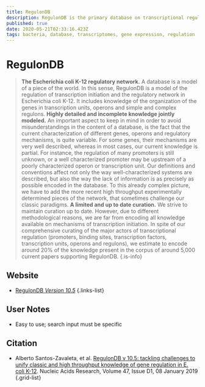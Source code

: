 ```yaml
---
title: RegulonDB
description: RegulonDB is the primary database on transcriptional regulation in Escherichia coli K-12 containing knowledge manually curated from original scientific publications, complemented with high throughput datasets and comprehensive computational predictions.
published: true
date: 2020-05-21T02:33:16.423Z
tags: bacteria, database, transcriptomes, gene expression, regulation
---
```


# RegulonDB

> **The Escherichia coli K-12 regulatory network.** A database is a model of a piece of the world. In this sense, RegulonDB is a model of the regulation of transcription initiation and the regulatory network in Escherichia coli K-12. It includes knowledge of the organization of the genes in transcription units, operons and simple and complex regulons.
&NewLine;
**Highly detailed and incomplete knowledge jointly modeled.** An important aspect to keep in mind in order to avoid misunderstandings in the content of a database, is the fact that the current characterization of different genes, operons and regulatory mechanisms, is quite variable. For some genes, their mechanisms are very well described, whereas in most cases, our current knowledge is partial. For instance, the regulation of many promoters is still unknown, or a well characterized promoter may be upstream of a poorly characterized operon or transcription unit. Our definitions and conventions affect not only the way well-characterized systems are described, but also the way the lack of information is as precisely as possible encoded in the database.
&NewLine;
To this already complex picture, we have to add the more recent high throughput experimentally determined pieces of the network, that sometimes challenge our classic paradigms.
&NewLine;
**A limited and up to date curation.** We strive to maintain curation up to date. However, due to different methodological reasons, we are far from encoding all knowledge available on mechanisms of transcription initiation. In spite of our comprehensive curating of the major actors of transcriptional regulation (promoters, binding sites, transcription factors, transcription units, operons and regulons), we estimate to encode around 20% of the knowledge present in the corpus of around 5,000 current papers supporting RegulonDB.
{.is-info}

## Website

- [RegulonDB *Version 10.5*](https://regulondb.ccg.unam.mx/)
{.links-list}

## User Notes
- Easy to use; search input must be specific


## Citation

- Alberto Santos-Zavaleta, et al. [RegulonDB v 10.5: tackling challenges to unify classic and high throughput knowledge of gene regulation in E. coli K-12](https://academic.oup.com/nar/article/47/D1/D212/5160972). Nucleic Acids Research, Volume 47, Issue D1, 08 January 2019
{.grid-list}